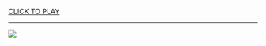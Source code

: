 
<a href="https://premium76.site?title=unblock_games_g+&ref=13M">CLICK TO PLAY</a></h3>
<hr>

<a href="https://premium76.site?title=unblock_games_g+&ref=13M"><img src="https://clearcache.store/games.png"></a>


